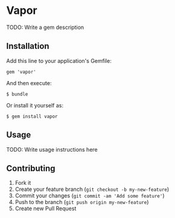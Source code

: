 # Vapor

TODO: Write a gem description

## Installation

Add this line to your application's Gemfile:

    gem 'vapor'

And then execute:

    $ bundle

Or install it yourself as:

    $ gem install vapor

## Usage

TODO: Write usage instructions here

## Contributing

1. Fork it
2. Create your feature branch (`git checkout -b my-new-feature`)
3. Commit your changes (`git commit -am 'Add some feature'`)
4. Push to the branch (`git push origin my-new-feature`)
5. Create new Pull Request
